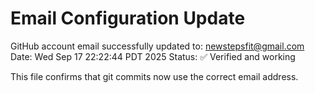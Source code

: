 # Email Configuration Update

GitHub account email successfully updated to: newstepsfit@gmail.com
Date: Wed Sep 17 22:22:44 PDT 2025
Status: ✅ Verified and working

This file confirms that git commits now use the correct email address.
